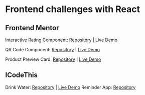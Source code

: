 # Frontend challenges with React
## Frontend Mentor

Interactive Rating Component: [Repository](https://github.com/pedrocosta132/react-challenges/tree/main/interactive-rating-component) | [Live Demo](https://pedrocosta132-interactive-rating.netlify.app/)

QR Code Component: [Repository](https://github.com/pedrocosta132/react-challenges/tree/main/qr-code-component) | [Live Demo](https://pedrocosta132-qr-code.netlify.app/)

Product Preview Card: [Repository](https://github.com/pedrocosta132/react-challenges/tree/main/product-preview-card) | [Live Demo](https://pedrocosta132-product-preview-card.netlify.app/)

## ICodeThis

Drink Water: [Repository](https://github.com/pedrocosta132/react-challenges/tree/main/icodethis-drink-water) | [Live Demo](https://pedrocosta132-drink-water.netlify.app/)
Reminder App: [Repository](https://github.com/pedrocosta132/react-challenges/tree/main/icodethis-reminder-app)
